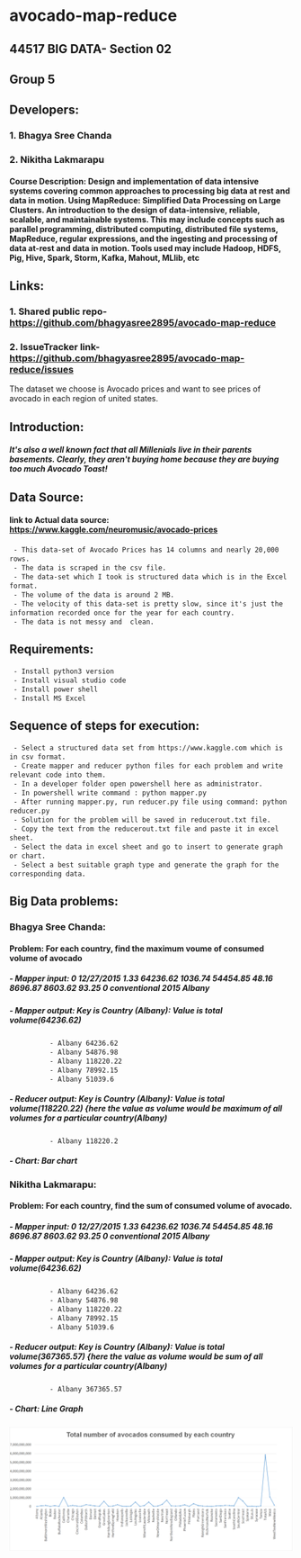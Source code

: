 # avocado-map-reduce
## 44517 BIG DATA- Section 02
## Group 5
## Developers: 
### 1. Bhagya Sree Chanda
### 2. Nikitha Lakmarapu
#### Course Description: Design and implementation of data intensive systems covering common approaches to processing big data at rest and data in motion. Using MapReduce: Simplified Data Processing on Large Clusters. An introduction to the design of data-intensive, reliable, scalable, and maintainable systems. This may include concepts such as parallel programming, distributed computing, distributed file systems, MapReduce, regular expressions, and the ingesting and processing of data at-rest and data in motion. Tools used may include Hadoop, HDFS, Pig, Hive, Spark, Storm, Kafka, Mahout, MLlib, etc

## Links:
### 1. Shared public repo- https://github.com/bhagyasree2895/avocado-map-reduce
### 2. IssueTracker link- https://github.com/bhagyasree2895/avocado-map-reduce/issues
The dataset we choose is Avocado prices and want to see prices of avocado in each region of united states.

## Introduction: 
##### It's also a well known fact that all Millenials live in their parents basements. Clearly, they aren't buying home because they are buying too much Avocado Toast!

## Data Source:
#### link to Actual data source: https://www.kaggle.com/neuromusic/avocado-prices
     - This data-set of Avocado Prices has 14 columns and nearly 20,000 rows. 
     - The data is scraped in the csv file. 
     - The data-set which I took is structured data which is in the Excel format. 
     - The volume of the data is around 2 MB. 
     - The velocity of this data-set is pretty slow, since it's just the information recorded once for the year for each country. 
     - The data is not messy and  clean.
## Requirements:
     - Install python3 version
     - Install visual studio code
     - Install power shell
     - Install MS Excel
## Sequence of steps for execution:
     - Select a structured data set from https://www.kaggle.com which is in csv format.
     - Create mapper and reducer python files for each problem and write relevant code into them.
     - In a developer folder open powershell here as administrator.
     - In powershell write command : python mapper.py
     - After running mapper.py, run reducer.py file using command: python reducer.py
     - Solution for the problem will be saved in reducerout.txt file.
     - Copy the text from the reducerout.txt file and paste it in excel sheet.
     - Select the data in excel sheet and go to insert to generate graph or chart.
     - Select a best suitable graph type and generate the graph for the corresponding data.

## Big Data problems:

### Bhagya Sree Chanda:
#### Problem: For each country, find the maximum voume of consumed volume of avocado
##### - Mapper input: 0	12/27/2015	1.33	64236.62	1036.74	54454.85	48.16	8696.87	8603.62	93.25	0	conventional	2015	Albany
##### - Mapper output: Key is Country (Albany): Value is total volume(64236.62)
              - Albany 64236.62
              - Albany 54876.98
              - Albany 118220.22
              - Albany 78992.15
              - Albany 51039.6
##### - Reducer output: Key is Country (Albany): Value is total volume(118220.22) {here the value as volume would be maximum of all volumes for a particular country(Albany)
              - Albany 118220.2
##### - Chart: Bar chart

### Nikitha Lakmarapu: 
#### Problem: For each country, find the sum of consumed volume of avocado.
##### - Mapper input: 0	12/27/2015	1.33	64236.62	1036.74	54454.85	48.16	8696.87	8603.62	93.25	0	conventional	2015	Albany
##### - Mapper output: Key is Country (Albany): Value is total volume(64236.62)
              - Albany 64236.62
              - Albany 54876.98
              - Albany 118220.22
              - Albany 78992.15
              - Albany 51039.6
##### - Reducer output: Key is Country (Albany): Value is total volume(367365.57) {here the value as volume would be sum of all volumes for a particular country(Albany)
              - Albany 367365.57
##### - Chart: Line Graph
![Line Graph](./images/sum_of_avocados.png)

